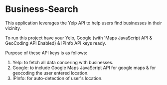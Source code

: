 # Business-Search

This application leverages the Yelp API to help users find businesses in their vicinity.


To run this project have your Yelp, Google (with 'Maps JavaScript API & GeoCoding API Enabled) & IPInfo API keys ready.

Purpose of these API keys is as follows:
1. Yelp: to fetch all data concering with businesses.
2. Google: to include Google Maps JavaScript API for google maps & for geocoding the user entered location.
3. IPInfo: for auto-detection of user's location.
